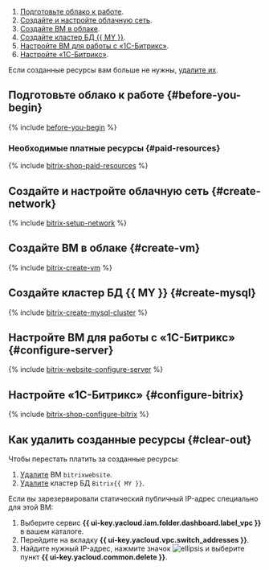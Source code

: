 1. [Подготовьте облако к работе](#before-you-begin).
1. [Создайте и настройте облачную сеть](#create-network).
1. [Создайте ВМ в облаке](#create-vm).
1. [Создайте кластер БД {{ MY }}](#create-mysql).
1. [Настройте ВМ для работы с «1C-Битрикс»](#configure-server).
1. [Настройте «1С-Битрикс»](#configure-bitrix).

Если созданные ресурсы вам больше не нужны, [удалите их](#clear-out).

## Подготовьте облако к работе {#before-you-begin}

{% include [before-you-begin](../_tutorials_includes/before-you-begin.md) %}

### Необходимые платные ресурсы {#paid-resources}

{% include [bitrix-shop-paid-resources](../_tutorials_includes/bitrix-shop-paid-resources.md) %}

## Создайте и настройте облачную сеть {#create-network}

{% include [bitrix-setup-network](../_tutorials_includes/bitrix-setup-network.md) %}

## Создайте ВМ в облаке {#create-vm}

{% include [bitrix-create-vm](../_tutorials_includes/bitrix-create-vm.md) %}

## Создайте кластер БД {{ MY }} {#create-mysql}

{% include [bitrix-create-mysql-cluster](../_tutorials_includes/bitrix-create-mysql-cluster.md) %}

## Настройте ВМ для работы с «1C-Битрикс» {#configure-server}

{% include [bitrix-website-configure-server](../_tutorials_includes/bitrix-website-configure-server.md) %}

## Настройте «1С-Битрикс» {#configure-bitrix}

{% include [bitrix-shop-configure-bitrix](../_tutorials_includes/bitrix-shop-configure-bitrix.md) %}

## Как удалить созданные ресурсы {#clear-out}

Чтобы перестать платить за созданные ресурсы:
1. [Удалите](../../compute/operations/vm-control/vm-delete.md) ВМ `bitrixwebsite`.
1. [Удалите](../../managed-mysql/operations/cluster-delete.md) кластер БД `Bitrix{{ MY }}`.

Если вы зарезервировали статический публичный IP-адрес специально для этой ВМ:
1. Выберите сервис **{{ ui-key.yacloud.iam.folder.dashboard.label_vpc }}** в вашем каталоге.
1. Перейдите на вкладку **{{ ui-key.yacloud.vpc.switch_addresses }}**.
1. Найдите нужный IP-адрес, нажмите значок ![ellipsis](../../_assets/console-icons/ellipsis.svg) и выберите пункт **{{ ui-key.yacloud.common.delete }}**.